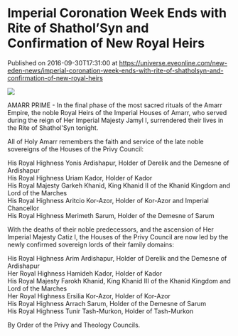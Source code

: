 # Imperial Coronation Week Ends with Rite of Shathol’Syn and Confirmation of New Royal Heirs
Published on 2016-09-30T17:31:00 at https://universe.eveonline.com/new-eden-news/imperial-coronation-week-ends-with-rite-of-shatholsyn-and-confirmation-of-new-royal-heirs

![](http://web.ccpgamescdn.com/newssystem/media/70568/1/13_128_2.png)

AMARR PRIME - In the final phase of the most sacred rituals of the Amarr Empire, the noble Royal Heirs of the Imperial Houses of Amarr, who served during the reign of Her Imperial Majesty Jamyl I, surrendered their lives in the Rite of Shathol'Syn tonight.

All of Holy Amarr remembers the faith and service of the late noble sovereigns of the Houses of the Privy Council:

His Royal Highness Yonis Ardishapur, Holder of Derelik and the Demesne of Ardishapur  
His Royal Highness Uriam Kador, Holder of Kador  
His Royal Majesty Garkeh Khanid, King Khanid II of the Khanid Kingdom and Lord of the Marches  
His Royal Highness Aritcio Kor-Azor, Holder of Kor-Azor and Imperial Chancellor  
His Royal Highness Merimeth Sarum, Holder of the Demesne of Sarum

With the deaths of their noble predecessors, and the ascension of Her Imperial Majesty Catiz I, the Houses of the Privy Council are now led by the newly confirmed sovereign lords of their family domains:

His Royal Highness Arim Ardishapur, Holder of Derelik and the Demesne of Ardishapur  
Her Royal Highness Hamideh Kador, Holder of Kador  
His Royal Majesty Farokh Khanid, King Khanid III of the Khanid Kingdom and Lord of the Marches  
Her Royal Highness Ersilia Kor-Azor, Holder of Kor-Azor  
His Royal Highness Arrach Sarum, Holder of the Demesne of Sarum  
His Royal Highness Tunir Tash-Murkon, Holder of Tash-Murkon

By Order of the Privy and Theology Councils.
